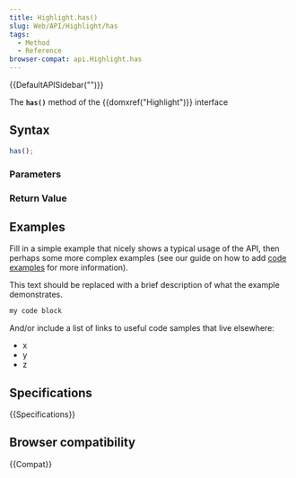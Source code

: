 ```yaml
---
title: Highlight.has()
slug: Web/API/Highlight/has
tags:
  - Method
  - Reference
browser-compat: api.Highlight.has
---
```

{{DefaultAPISidebar("")}}

The **`has()`** method of the {{domxref("Highlight")}} interface 

## Syntax

```js
has();
```

### Parameters



### Return Value



## Examples

Fill in a simple example that nicely shows a typical usage of the API, then perhaps some more complex examples (see our guide on how to add [code examples](/en-US/docs/MDN/Contribute/Structures/Code_examples) for more information).

This text should be replaced with a brief description of what the example demonstrates.

```js
my code block
```

And/or include a list of links to useful code samples that live elsewhere:

*   x
*   y
*   z

## Specifications

{{Specifications}}

## Browser compatibility

{{Compat}}

